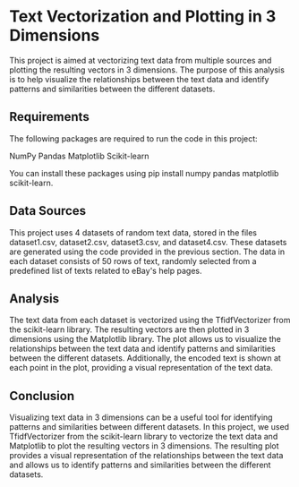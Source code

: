 # Text Vectorization and Plotting in 3 Dimensions
This project is aimed at vectorizing text data from multiple sources and plotting the resulting vectors in 3 dimensions. The purpose of this analysis is to help visualize the relationships between the text data and identify patterns and similarities between the different datasets.

## Requirements
The following packages are required to run the code in this project:

NumPy
Pandas
Matplotlib
Scikit-learn

You can install these packages using pip install numpy pandas matplotlib scikit-learn.

## Data Sources
This project uses 4 datasets of random text data, stored in the files dataset1.csv, dataset2.csv, dataset3.csv, and dataset4.csv. These datasets are generated using the code provided in the previous section. The data in each dataset consists of 50 rows of text, randomly selected from a predefined list of texts related to eBay's help pages.

## Analysis
The text data from each dataset is vectorized using the TfidfVectorizer from the scikit-learn library. The resulting vectors are then plotted in 3 dimensions using the Matplotlib library. The plot allows us to visualize the relationships between the text data and identify patterns and similarities between the different datasets. Additionally, the encoded text is shown at each point in the plot, providing a visual representation of the text data.

## Conclusion
Visualizing text data in 3 dimensions can be a useful tool for identifying patterns and similarities between different datasets. In this project, we used TfidfVectorizer from the scikit-learn library to vectorize the text data and Matplotlib to plot the resulting vectors in 3 dimensions. The resulting plot provides a visual representation of the relationships between the text data and allows us to identify patterns and similarities between the different datasets.
